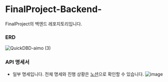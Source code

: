 # FinalProject-Backend-
FinalProject의 백엔드 레포지토리입니다.

### ERD
![QuickDBD-aimo (3)](https://github.com/user-attachments/assets/493ec2e1-1a81-4d29-a7ee-f22ade31d627)

### API 명세서
* 일부 명세입니다. 전체 명세와 진행 상황은 [노션](https://available-caper-9d7.notion.site/b7b5565c075f4225b3ce5f02a79e8b45?v=1e5bb4f07f354d5d8e4bd379a08a56be)으로 확인할 수 있습니다.
![image](https://github.com/user-attachments/assets/2e0a7d48-2379-4d0f-96f4-aebe6c6ed3a5)
